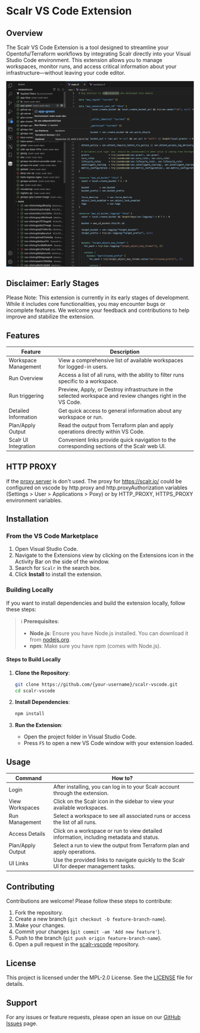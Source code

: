 # Scalr VS Code Extension

## Overview

The Scalr VS Code Extension is a tool designed to streamline your Opentofu/Terraform workflows by integrating Scalr directly into your Visual Studio Code environment. This extension allows you to manage workspaces, monitor runs, and access critical information about your infrastructure—without leaving your code editor.

![](assets/scalr-extension.png)

## Disclaimer: Early Stages

Please Note: This extension is currently in its early stages of development. While it includes core functionalities, you may encounter bugs or incomplete features. We welcome your feedback and contributions to help improve and stabilize the extension.

## Features

| Feature              | Description                                                                                                  |
| -------------------- | ------------------------------------------------------------------------------------------------------------ |
| Workspace Management | View a comprehensive list of available workspaces for logged-in users.                                       |
| Run Overview         | Access a list of all runs, with the ability to filter runs specific to a workspace.                          |
| Run triggering       | Preview, Apply, or Destroy infrastructure in the selected workspace and review changes right in the VS Code. |
| Detailed Information | Get quick access to general information about any workspace or run.                                          |
| Plan/Apply Output    | Read the output from Terraform plan and apply operations directly within VS Code.                            |
| Scalr UI Integration | Convenient links provide quick navigation to the corresponding sections of the Scalr web UI.                 |

## HTTP PROXY

If the [proxy server](https://code.visualstudio.com/docs/setup/network#_proxy-server-support) is don't used. The proxy for https://scalr.io/ could be configured on vscode by http.proxy and http.proxyAuthorization variables (Settings > User > Applications > Poxy)
or by HTTP_PROXY, HTTPS_PROXY environment variables.

## Installation

### From the VS Code Marketplace

1. Open Visual Studio Code.
2. Navigate to the Extensions view by clicking on the Extensions icon in the Activity Bar on the side of the window.
3. Search for `Scalr` in the search box.
4. Click **Install** to install the extension.

### Building Locally

If you want to install dependencies and build the extension locally, follow these steps:

> ℹ️ **Prerequisites**:
>
> -   **Node.js**: Ensure you have Node.js installed. You can download it from [nodejs.org](https://nodejs.org/).
> -   **npm**: Make sure you have npm (comes with Node.js).

#### Steps to Build Locally

1. **Clone the Repository**:

    ```bash
    git clone https://github.com/{your-username}/scalr-vscode.git
    cd scalr-vscode
    ```

2. **Install Dependencies**:

    ```bash
    npm install
    ```

3. **Run the Extension**:
    - Open the project folder in Visual Studio Code.
    - Press `F5` to open a new VS Code window with your extension loaded.

## Usage

| Command           | How to?                                                                                  |
| ----------------- | ---------------------------------------------------------------------------------------- |
| Login             | After installing, you can log in to your Scalr account through the extension.            |
| View Workspaces   | Click on the Scalr icon in the sidebar to view your available workspaces.                |
| Run Management    | Select a workspace to see all associated runs or access the list of all runs.            |
| Access Details    | Click on a workspace or run to view detailed information, including metadata and status. |
| Plan/Apply Output | Select a run to view the output from Terraform plan and apply operations.                |
| UI Links          | Use the provided links to navigate quickly to the Scalr UI for deeper management tasks.  |

## Contributing

Contributions are welcome! Please follow these steps to contribute:

1. Fork the repository.
2. Create a new branch (`git checkout -b feature-branch-name`).
3. Make your changes.
4. Commit your changes (`git commit -am 'Add new feature'`).
5. Push to the branch (`git push origin feature-branch-name`).
6. Open a pull request in the [scalr-vscode](https://github.com/Scalr/scalr-vscode) repository.

## License

This project is licensed under the MPL-2.0 License. See the [LICENSE](LICENSE) file for details.

## Support

For any issues or feature requests, please open an issue on our [GitHub Issues](https://github.com/Scalr/scalr-vscode/issues) page.
